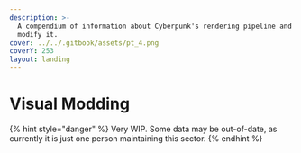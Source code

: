 ```yaml
---
description: >-
  A compendium of information about Cyberpunk's rendering pipeline and how to
  modify it.
cover: ../../.gitbook/assets/pt_4.png
coverY: 253
layout: landing
---
```


# Visual Modding

{% hint style="danger" %}
Very WIP. Some data may be out-of-date, as currently it is just one person maintaining this sector.
{% endhint %}
